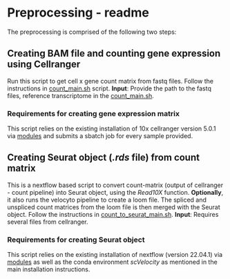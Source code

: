 # Preprocessing - readme

The preprocessing is comprised of the following two steps:

## Creating BAM file and counting gene expression using Cellranger

Run this script to get cell x gene count matrix from fastq files. Follow the instructions in [count_main.sh](cellranger/count_main.sh) script. **Input**: Provide the path to the fastq files, reference transcriptome in the [count_main.sh](cellranger/count_main.sh).

### Requirements for creating gene expression matrix

This script relies on the existing installation of 10x cellranger version 5.0.1 via [modules](https://modules.readthedocs.io/en/latest/) and submits a sbatch job for every sample provided.

## Creating Seurat object (*.rds* file) from count matrix

This is a nextflow based script to convert count-matrix (output of cellranger - count pipeline) into Seurat object, using the *Read10X* function.  **Optionally**, it also runs the velocyto pipeline to create a loom file. The spliced and unspliced count matrices from the loom file is then merged with the Seurat object. Follow the instructions in [count_to_seurat_main.sh](count_to_seurat/count_to_seurat_main.sh). **Input**: Requires several files from cellranger.

### Requirements for creating Seurat object

This script relies on the existing installation of nextflow (version 22.04.1) via [modules](https://modules.readthedocs.io/en/latest/) as well as the conda environment *scVelocity* as mentioned in the main installation instructions.
